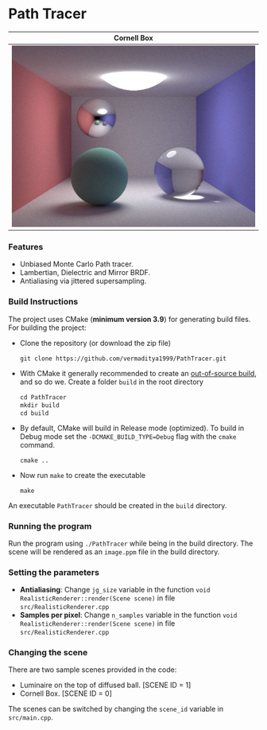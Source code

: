 # Path Tracer

Cornell Box                | 
:-------------------------:|
![](renders/cornell_box.png)   |

### Features
- Unbiased Monte Carlo Path tracer.
- Lambertian, Dielectric and Mirror BRDF.
- Antialiasing via jittered supersampling.

### Build Instructions
The project uses CMake (**minimum version 3.9**) for generating build files.
For building the project:
- Clone the repository (or download the zip file)  
  ```
  git clone https://github.com/vermaditya1999/PathTracer.git
  ```
- With CMake it generally recommended to create an [out-of-source build](https://gitlab.kitware.com/cmake/community/wikis/FAQ#out-of-source-build-trees), and so do we. Create a folder `build` in the root directory 
  ```
  cd PathTracer
  mkdir build
  cd build
  ```
- By default, CMake will build in Release mode (optimized). To build in Debug mode set the `-DCMAKE_BUILD_TYPE=Debug` flag with the `cmake` command.
  ```
  cmake ..
  ```
- Now run `make` to create the executable  
  ```
  make
  ```
An executable `PathTracer` should be created in the `build` directory.

### Running the program
Run the program using `./PathTracer` while being in the build directory.
The scene will be rendered as an `image.ppm` file in the build directory.

### Setting the parameters
- __Antialiasing__: Change `jg_size` variable in the function `void RealisticRenderer::render(Scene scene)` in file `src/RealisticRenderer.cpp` 
- __Samples per pixel__: Change `n_samples` variable in the function `void RealisticRenderer::render(Scene scene)` in file `src/RealisticRenderer.cpp`

### Changing the scene
There are two sample scenes provided in the code:
- Luminaire on the top of diffused ball. [SCENE ID = 1]
- Cornell Box. [SCENE ID = 0]

The scenes can be switched by changing the `scene_id` variable in `src/main.cpp`.
